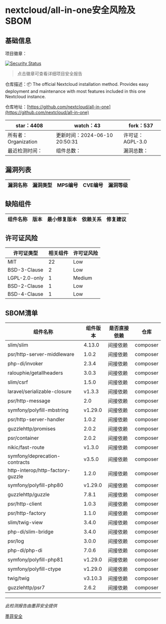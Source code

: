 # nextcloud/all-in-one安全风险及SBOM

## 基础信息

项目徽章：

[![Security Status](https://www.murphysec.com/platform3/v31/badge/1800241356223361024.svg)](https://www.murphysec.com/console/report/1691515638463221760/1800241356223361024)

> 点击徽章可查看详细项目安全报告

仓库描述：📦 The official Nextcloud installation method. Provides easy deployment and maintenance with most features included in this one Nextcloud instance.

仓库地址：[https://github.com/nextcloud/all-in-one](https://github.com/nextcloud/all-in-one)

| star：4408 | watch：43 | fork：537 |
| ----------- | -------------- | ------------ |
| 所有者：Organization | 更新时间：2024-06-10 20:50:31 | 许可证：AGPL-3.0 |
| 最近检测时间： | 组件总数： | 漏洞总数： |




## 漏洞列表

| 漏洞名称 | 漏洞类型 | MPS编号 | CVE编号 | 漏洞等级 |
| ------- | ------ | ------- | ------ | ----- |





## 缺陷组件

| 组件名称 | 版本 | 最小修复版本 | 依赖关系 | 修复建议 |
| -------- | ---- | ------------ | -------- | -------- |





## 许可证风险

| 许可证类型 | 相关组件 | 许可证风险 |
| ---------- | -------- | ---------- |
|MIT|22|Low|
|BSD-3-Clause|2|Low|
|LGPL-2.0-only|1|Medium|
|BSD-2-Clause|1|Low|
|BSD-4-Clause|1|Low|




## SBOM清单

| 组件名称 | 组件版本 | 是否直接依赖 | 仓库 |
| -------- | -------- | ------------ | ---- |
|slim/slim|4.13.0|间接依赖|composer|
|psr/http-server-middleware|1.0.2|间接依赖|composer|
|php-di/invoker|2.3.4|间接依赖|composer|
|ralouphie/getallheaders|3.0.3|间接依赖|composer|
|slim/csrf|1.5.0|间接依赖|composer|
|laravel/serializable-closure|v1.3.3|间接依赖|composer|
|psr/http-message|2.0|间接依赖|composer|
|symfony/polyfill-mbstring|v1.29.0|间接依赖|composer|
|psr/http-server-handler|1.0.2|间接依赖|composer|
|guzzlehttp/promises|2.0.2|间接依赖|composer|
|psr/container|2.0.2|间接依赖|composer|
|nikic/fast-route|v1.3.0|间接依赖|composer|
|symfony/deprecation-contracts|v3.5.0|间接依赖|composer|
|http-interop/http-factory-guzzle|1.2.0|间接依赖|composer|
|symfony/polyfill-php80|v1.29.0|间接依赖|composer|
|guzzlehttp/guzzle|7.8.1|间接依赖|composer|
|psr/http-client|1.0.3|间接依赖|composer|
|psr/http-factory|1.1.0|间接依赖|composer|
|slim/twig-view|3.4.0|间接依赖|composer|
|php-di/slim-bridge|3.4.0|间接依赖|composer|
|psr/log|3.0.0|间接依赖|composer|
|php-di/php-di|7.0.6|间接依赖|composer|
|symfony/polyfill-php81|v1.29.0|间接依赖|composer|
|symfony/polyfill-ctype|v1.29.0|间接依赖|composer|
|twig/twig|v3.10.3|间接依赖|composer|
|guzzlehttp/psr7|2.6.2|间接依赖|composer|


------

*此检测报告由墨菲安全提供*

[墨菲安全](www.murphysec.com)